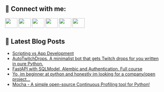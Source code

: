 ## 🔎 Connect with me:
[<img height="32" width="40" src="https://cdn.jsdelivr.net/npm/simple-icons@v5/icons/telegram.svg" />](https://t.me/bullbesh)
[<img height="32" width="40" src="https://cdn.jsdelivr.net/npm/simple-icons@v5/icons/vk.svg" />](https://vk.com/bullbesh)
[<img height="32" width="40" src="https://cdn.jsdelivr.net/npm/simple-icons@v5/icons/twitter.svg" />](https://twitter.com/bullbesh1)
[<img height="32" width="40" src="https://cdn.jsdelivr.net/npm/simple-icons@v5/icons/instagram.svg" />](https://www.instagram.com/bullbesh)
[<img height="32" width="40" src="https://cdn.jsdelivr.net/npm/simple-icons@v5/icons/reddit.svg" />](https://www.reddit.com/user/bullbesh)
[<img height="32" width="40" src="https://cdn.jsdelivr.net/npm/simple-icons@v5/icons/youtube.svg" />](https://www.youtube.com/channel/UCtfjRs6uzgq5mfm8S06WTcg)

## 📕 Latest Blog Posts
<!-- BLOG-POST-LIST:START -->
- [Scripting vs App Development](https://www.reddit.com/r/Python/comments/ucn1ml/scripting_vs_app_development/)
- [AutoTwitchDrops. A minimalist bot that gets Twitch drops for you written in pure Python.](https://www.reddit.com/r/Python/comments/ucl9mz/autotwitchdrops_a_minimalist_bot_that_gets_twitch/)
- [FastAPI with SQLModel, Alembic and Authentication. Full course](https://www.reddit.com/r/Python/comments/uck9s7/fastapi_with_sqlmodel_alembic_and_authentication/)
- [Yo, im beginner at python and honestly im looking for a company/open project...](https://www.reddit.com/r/Python/comments/ucid59/yo_im_beginner_at_python_and_honestly_im_looking/)
- [Mocha - A simple open-source Continuous Profiling tool for Python!](https://www.reddit.com/r/Python/comments/uci6jw/mocha_a_simple_opensource_continuous_profiling/)
<!-- BLOG-POST-LIST:END -->
